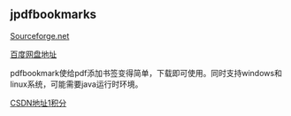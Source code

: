 


## jpdfbookmarks

[Sourceforge.net](https://sourceforge.net/projects/jbookmarks/)

[百度网盘地址](https://pan.baidu.com/s/1vNpJBBXwHFpPbJiu1E2Piw)

pdfbookmark使给pdf添加书签变得简单，下载即可使用。同时支持windows和linux系统，可能需要java运行时环境。

[CSDN地址1积分](https://download.csdn.net/download/qq_18801027/10924782)
